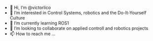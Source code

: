 - 👋 Hi, I’m @victorlico
- 👀 I’m interested in Control Systems, robotics and the Do-It-Yourself Culture
- 🤖 I’m currently learning ROS1 
- 💞️ I’m looking to collaborate on applied controll and robotics projects
- 📫 How to reach me ... 

<!---
victorlico/victorlico is a ✨ special ✨ repository because its `README.md` (this file) appears on your GitHub profile.
You can click the Preview link to take a look at your changes.
--->
